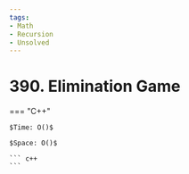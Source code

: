 ```yaml
---
tags:
- Math
- Recursion
- Unsolved
---
```



# 390. Elimination Game

=== "C++"

    $Time: O()$

    $Space: O()$

    ``` c++
    ```